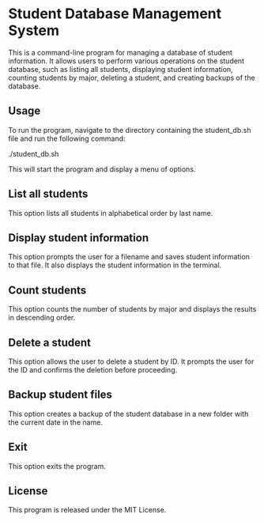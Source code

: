 # Student Database Management System
This is a command-line program for managing a database of student information. It allows users to perform various operations on the student database, such as listing all students, displaying student information, counting students by major, deleting a student, and creating backups of the database.

## Usage
To run the program, navigate to the directory containing the student_db.sh file and run the following command:

./student_db.sh

This will start the program and display a menu of options.

## List all students
This option lists all students in alphabetical order by last name.

## Display student information
This option prompts the user for a filename and saves student information to that file. It also displays the student information in the terminal.

## Count students
This option counts the number of students by major and displays the results in descending order.

## Delete a student
This option allows the user to delete a student by ID. It prompts the user for the ID and confirms the deletion before proceeding.

## Backup student files
This option creates a backup of the student database in a new folder with the current date in the name.

## Exit
This option exits the program.

## License
This program is released under the MIT License.
